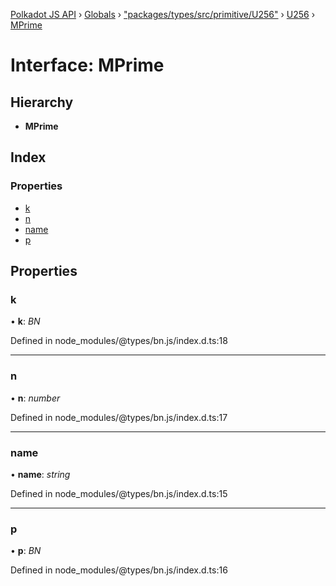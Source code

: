 [Polkadot JS API](../README.md) › [Globals](../globals.md) › ["packages/types/src/primitive/U256"](../modules/_packages_types_src_primitive_u256_.md) › [U256](../classes/_packages_types_src_primitive_u256_.u256.md) › [MPrime](_packages_types_src_primitive_u256_.u256.mprime.md)

# Interface: MPrime

## Hierarchy

* **MPrime**

## Index

### Properties

* [k](_packages_types_src_primitive_u256_.u256.mprime.md#k)
* [n](_packages_types_src_primitive_u256_.u256.mprime.md#n)
* [name](_packages_types_src_primitive_u256_.u256.mprime.md#name)
* [p](_packages_types_src_primitive_u256_.u256.mprime.md#p)

## Properties

###  k

• **k**: *BN*

Defined in node_modules/@types/bn.js/index.d.ts:18

___

###  n

• **n**: *number*

Defined in node_modules/@types/bn.js/index.d.ts:17

___

###  name

• **name**: *string*

Defined in node_modules/@types/bn.js/index.d.ts:15

___

###  p

• **p**: *BN*

Defined in node_modules/@types/bn.js/index.d.ts:16
